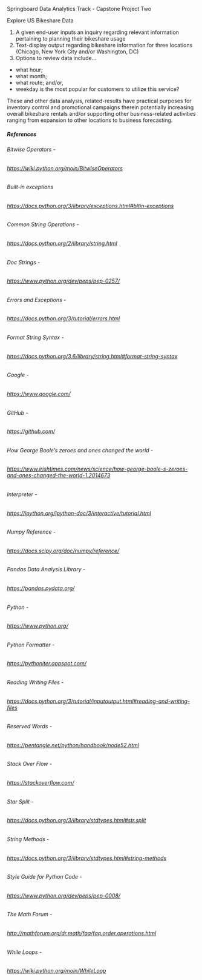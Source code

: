 Springboard Data Analytics Track - Capstone Project Two

Explore US Bikeshare Data 

1) A given end-user inputs an inquiry regarding relevant information pertaining to planning their bikeshare usage
2) Text-display output regarding bikeshare information for three locations (Chicago, New York City and/or Washington, DC)
3) Options to review data include... 
- what hour; 
- what month; 
- what route; and/or, 
- weekday is the most popular for customers to utilize this service? 

These and other data analysis, related-results have practical purposes for inventory control and promotional campaigns therein potentially increasing overall bikeshare rentals and/or supporting other business-related activities ranging from expansion to other locations to business forecasting.

##### References 

###### Bitwise Operators -

###### https://wiki.python.org/moin/BitwiseOperators

###### Built-in exceptions

###### https://docs.python.org/3/library/exceptions.html#bltin-exceptions

###### Common String Operations -

###### https://docs.python.org/2/library/string.html

###### Doc Strings -

###### https://www.python.org/dev/peps/pep-0257/

###### Errors and Exceptions -

###### https://docs.python.org/3/tutorial/errors.html

###### Format String Syntax -

###### https://docs.python.org/3.6/library/string.html#format-string-syntax

###### Google -

###### https://www.google.com/

###### GitHub -

###### https://github.com/

###### How George Boole’s zeroes and ones changed the world -

###### https://www.irishtimes.com/news/science/how-george-boole-s-zeroes-and-ones-changed-the-world-1.2014673

###### Interpreter -

###### https://ipython.org/ipython-doc/3/interactive/tutorial.html

###### Numpy Reference -

###### https://docs.scipy.org/doc/numpy/reference/

###### Pandas Data Analysis Library -

###### https://pandas.pydata.org/

###### Python -

###### https://www.python.org/

###### Python Formatter -

###### https://pythoniter.appspot.com/

###### Reading Writing Files -

###### https://docs.python.org/3/tutorial/inputoutput.html#reading-and-writing-files

###### Reserved Words -

###### https://pentangle.net/python/handbook/node52.html

###### Stack Over Flow -

###### https://stackoverflow.com/

###### Star Split -

###### https://docs.python.org/3/library/stdtypes.html#str.split

###### String Methods -

###### https://docs.python.org/3/library/stdtypes.html#string-methods

###### Style Guide for Python Code -

###### https://www.python.org/dev/peps/pep-0008/

###### The Math Forum -

###### http://mathforum.org/dr.math/faq/faq.order.operations.html

###### While Loops -

###### https://wiki.python.org/moin/WhileLoop
